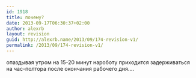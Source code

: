```yaml
---
id: 1918
title: почему?
date: 2013-09-17T06:30:37+02:00
author: alexrb
layout: revision
guid: http://alexrb.name/2013/09/174-revision-v1/
permalink: /2013/09/174-revision-v1/
---
```

опаздывая утром на 15-20 минут нароботу приходится задерживаться на час-полтора после окончания рабочего дня&#8230;.